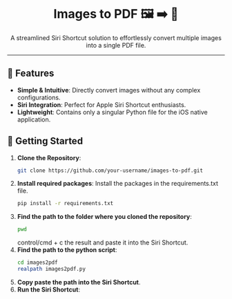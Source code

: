 <h1 align="center">Images to PDF 🖼️ ➡️ 📄</h1>

<p align="center">
    A streamlined Siri Shortcut solution to effortlessly convert multiple images into a single PDF file.
</p>

---

<h2>🌟 Features</h2>

- **Simple & Intuitive**: Directly convert images without any complex configurations.
- **Siri Integration**: Perfect for Apple Siri Shortcut enthusiasts.
- **Lightweight**: Contains only a singular Python file for the iOS native application.

<h2>🚀 Getting Started</h2>

1. **Clone the Repository**:
   ```bash
   git clone https://github.com/your-username/images-to-pdf.git

2. **Install required packages**:
   Install the packages in the requirements.txt file.
   ```bash
   pip install -r requirements.txt
   ```
3. **Find the path to the folder where you cloned the repository**:
   ```bash
   pwd
   ```
   control/cmd + c the result and paste it into the Siri Shortcut.
5. **Find the path to the python script**:
   ```bash
   cd images2pdf
   realpath images2pdf.py
   ```
6. **Copy paste the path into the Siri Shortcut**.
7. **Run the Siri Shortcut**:
